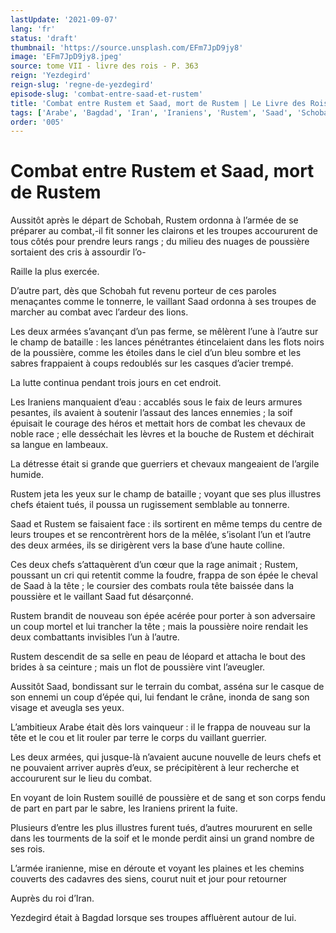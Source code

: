```yaml
---
lastUpdate: '2021-09-07'
lang: 'fr'
status: 'draft'
thumbnail: 'https://source.unsplash.com/EFm7JpD9jy8'
image: 'EFm7JpD9jy8.jpeg'
source: tome VII - livre des rois - P. 363
reign: 'Yezdegird'
reign-slug: 'regne-de-yezdegird'
episode-slug: 'combat-entre-saad-et-rustem'
title: 'Combat entre Rustem et Saad, mort de Rustem | Le Livre des Rois | Shâhnâmeh'
tags: ['Arabe', 'Bagdad', 'Iran', 'Iraniens', 'Rustem', 'Saad', 'Schobah', 'Yezdegird']
order: '005'
---
```


<!-- LTeX: language=fr -->

# Combat entre Rustem et Saad, mort de Rustem

Aussitôt après le départ de Schobah, Rustem ordonna à l’armée de se préparer au combat,-il fit sonner les clairons et les troupes accoururent de tous côtés pour prendre leurs rangs ; du milieu des nuages de poussière sortaient des cris à assourdir l’o-

Raille la plus exercée.

D’autre part, dès que Schobah fut revenu porteur de ces paroles menaçantes comme le tonnerre, le vaillant Saad ordonna à ses troupes de marcher au combat avec l’ardeur des lions.

Les deux armées s’avançant d’un pas ferme, se mêlèrent l’une à l’autre sur le champ de bataille : les lances pénétrantes étincelaient dans les flots noirs de la poussière, comme les étoiles dans le ciel d’un bleu sombre et les sabres frappaient à coups redoublés sur les casques d’acier trempé.

La lutte continua pendant trois jours en cet endroit.

Les Iraniens manquaient d’eau : accablés sous le faix de leurs armures pesantes, ils avaient à soutenir l’assaut des lances ennemies ; la soif épuisait le courage des héros et mettait hors de combat les chevaux de noble race ; elle desséchait les lèvres et la bouche de Rustem et déchirait sa langue en lambeaux.

La détresse était si grande que guerriers et chevaux mangeaient de l’argile humide.

Rustem jeta les yeux sur le champ de bataille ; voyant que ses plus illustres chefs étaient tués, il poussa un rugissement semblable au tonnerre.

Saad et Rustem se faisaient face : ils sortirent en même temps du centre de leurs troupes et se rencontrèrent hors de la mêlée, s’isolant l’un et l’autre des deux armées, ils se dirigèrent vers la base d’une haute colline.

Ces deux chefs s’attaquèrent d’un cœur que la rage animait ; Rustem, poussant un cri qui retentit comme la foudre, frappa de son épée le cheval de Saad à la tête ; le coursier des combats roula tête baissée dans la poussière et le vaillant Saad fut désarçonné.

Rustem brandit de nouveau son épée acérée pour porter à son adversaire un coup mortel et lui trancher la tête ; mais la poussière noire rendait les deux combattants invisibles l’un à l’autre.

Rustem descendit de sa selle en peau de léopard et attacha le bout des brides à sa ceinture ; mais un flot de poussière vint l’aveugler.

Aussitôt Saad, bondissant sur le terrain du combat, asséna sur le casque de son ennemi un coup d’épée qui, lui fendant le crâne, inonda de sang son visage et aveugla ses yeux.

L’ambitieux Arabe était dès lors vainqueur : il le frappa de nouveau sur la tête et le cou et lit rouler par terre le corps du vaillant guerrier.

Les deux armées, qui jusque-là n’avaient aucune nouvelle de leurs chefs et ne pouvaient arriver auprès d’eux, se précipitèrent à leur recherche et accoururent sur le lieu du combat.

En voyant de loin Rustem souillé de poussière et de sang et son corps fendu de part en part par le sabre, les Iraniens prirent la fuite.

Plusieurs d’entre les plus illustres furent tués, d’autres moururent en selle dans les tourments de la soif et le monde perdit ainsi un grand nombre de ses rois.

L’armée iranienne, mise en déroute et voyant les plaines et les chemins couverts des cadavres des siens, courut nuit et jour pour retourner

Auprès du roi d’Iran.

Yezdegird était à Bagdad lorsque ses troupes affluèrent autour de lui.
